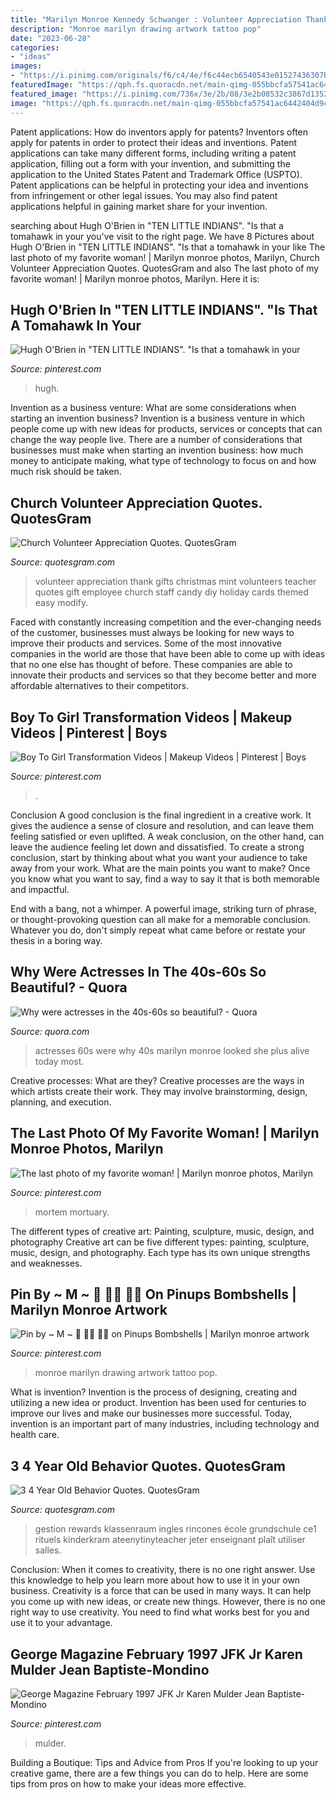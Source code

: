 ```yaml
---
title: "Marilyn Monroe Kennedy Schwanger : Volunteer Appreciation Thank Gifts Christmas Mint Volunteers Teacher Quotes Gift Employee Church Staff Candy Diy Holiday Cards Themed Easy Modify"
description: "Monroe marilyn drawing artwork tattoo pop"
date: "2023-06-28"
categories:
- "ideas"
images:
- "https://i.pinimg.com/originals/f6/c4/4e/f6c44ecb6540543e01527436307b0e3c.jpg"
featuredImage: "https://qph.fs.quoracdn.net/main-qimg-055bbcfa57541ac6442404d9cacfc1fc-c"
featured_image: "https://i.pinimg.com/736x/3e/2b/08/3e2b08532c3867d13527e11d0a142d3b--hugh-o-brian-ten-little-indians.jpg"
image: "https://qph.fs.quoracdn.net/main-qimg-055bbcfa57541ac6442404d9cacfc1fc-c"
---
```



Patent applications: How do inventors apply for patents?
Inventors often apply for patents in order to protect their ideas and inventions. Patent applications can take many different forms, including writing a patent application, filling out a form with your invention, and submitting the application to the United States Patent and Trademark Office (USPTO). 
Patent applications can be helpful in protecting your idea and inventions from infringement or other legal issues. You may also find patent applications helpful in gaining market share for your invention.

	

		
searching about Hugh O&#039;Brien in &quot;TEN LITTLE INDIANS&quot;. &quot;Is that a tomahawk in your you've visit to the right page. We have 8 Pictures about Hugh O&#039;Brien in &quot;TEN LITTLE INDIANS&quot;. &quot;Is that a tomahawk in your like The last photo of my favorite woman! | Marilyn monroe photos, Marilyn, Church Volunteer Appreciation Quotes. QuotesGram and also The last photo of my favorite woman! | Marilyn monroe photos, Marilyn. Here it is:
		
    
## Hugh O&#039;Brien In &quot;TEN LITTLE INDIANS&quot;. &quot;Is That A Tomahawk In Your

<img loading=lazy src="https://i.pinimg.com/736x/3e/2b/08/3e2b08532c3867d13527e11d0a142d3b--hugh-o-brian-ten-little-indians.jpg" onerror="this.onerror=null;this.src='https://tse2.mm.bing.net/th?id=OIP.WDt1v83pUALTSahH-ryahgHaJS&amp;pid=15.1';" alt="Hugh O&#039;Brien in &quot;TEN LITTLE INDIANS&quot;. &quot;Is that a tomahawk in your">

_Source: pinterest.com_

>hugh. 

	

Invention as a business venture: What are some considerations when starting an invention business?
Invention is a business venture in which people come up with new ideas for products, services or concepts that can change the way people live. There are a number of considerations that businesses must make when starting an invention business: how much money to anticipate making, what type of technology to focus on and how much risk should be taken.

    
## Church Volunteer Appreciation Quotes. QuotesGram

<img loading=lazy src="http://media-cache-ak0.pinimg.com/originals/fd/8b/12/fd8b124da3fcf28aaca1449398692e69.jpg" onerror="this.onerror=null;this.src='https://tse4.mm.bing.net/th?id=OIP.cBOLWI5-XP1PvZHDep56IgHaJ4&amp;pid=15.1';" alt="Church Volunteer Appreciation Quotes. QuotesGram">

_Source: quotesgram.com_

>volunteer appreciation thank gifts christmas mint volunteers teacher quotes gift employee church staff candy diy holiday cards themed easy modify. 

	

Faced with constantly increasing competition and the ever-changing needs of the customer, businesses must always be looking for new ways to improve their products and services. Some of the most innovative companies in the world are those that have been able to come up with ideas that no one else has thought of before. These companies are able to innovate their products and services so that they become better and more affordable alternatives to their competitors.

    
## Boy To Girl Transformation Videos | Makeup Videos | Pinterest | Boys

<img loading=lazy src="https://s-media-cache-ak0.pinimg.com/736x/93/b9/41/93b941b2d00f09273017984cacfb1bd4.jpg" onerror="this.onerror=null;this.src='https://tse3.mm.bing.net/th?id=OIP.tjOWCW9FSb_nmVKjR0CuPgHaEK&amp;pid=15.1';" alt="Boy To Girl Transformation Videos | Makeup Videos | Pinterest | Boys">

_Source: pinterest.com_

>. 

	

Conclusion
A good conclusion is the final ingredient in a creative work. It gives the audience a sense of closure and resolution, and can leave them feeling satisfied or even uplifted. A weak conclusion, on the other hand, can leave the audience feeling let down and dissatisfied.
To create a strong conclusion, start by thinking about what you want your audience to take away from your work. What are the main points you want to make? Once you know what you want to say, find a way to say it that is both memorable and impactful.

End with a bang, not a whimper. A powerful image, striking turn of phrase, or thought-provoking question can all make for a memorable conclusion. Whatever you do, don't simply repeat what came before or restate your thesis in a boring way.

    
## Why Were Actresses In The 40s-60s So Beautiful? - Quora

<img loading=lazy src="https://qph.fs.quoracdn.net/main-qimg-055bbcfa57541ac6442404d9cacfc1fc-c" onerror="this.onerror=null;this.src='https://tse4.mm.bing.net/th?id=OIP.V8DxeSInA96NYRok1_7xzwHaLH&amp;pid=15.1';" alt="Why were actresses in the 40s-60s so beautiful? - Quora">

_Source: quora.com_

>actresses 60s were why 40s marilyn monroe looked she plus alive today most. 

	

Creative processes: What are they?
Creative processes are the ways in which artists create their work. They may involve brainstorming, design, planning, and execution.

    
## The Last Photo Of My Favorite Woman! | Marilyn Monroe Photos, Marilyn

<img loading=lazy src="https://i.pinimg.com/originals/f6/c4/4e/f6c44ecb6540543e01527436307b0e3c.jpg" onerror="this.onerror=null;this.src='https://tse4.mm.bing.net/th?id=OIP.T0igA5yStYYA-lUgwMCEqQHaGh&amp;pid=15.1';" alt="The last photo of my favorite woman! | Marilyn monroe photos, Marilyn">

_Source: pinterest.com_

>mortem mortuary. 

	

The different types of creative art: Painting, sculpture, music, design, and photography
Creative art can be five different types: painting, sculpture, music, design, and photography. Each type has its own unique strengths and weaknesses.

    
## Pin By ~ M ~ 💎 💄💋 👑🎯 On Pinups Bombshells | Marilyn Monroe Artwork

<img loading=lazy src="https://i.pinimg.com/736x/20/fe/db/20fedb2169da2cea2ad04fe33d97b0e6--drawing-s-drawing-ideas.jpg" onerror="this.onerror=null;this.src='https://tse3.mm.bing.net/th?id=OIP.I-fnKBmbWQHJIl7v-7Og0AHaHa&amp;pid=15.1';" alt="Pin by ~ M ~ 💎 💄💋 👑🎯 on Pinups Bombshells | Marilyn monroe artwork">

_Source: pinterest.com_

>monroe marilyn drawing artwork tattoo pop. 

	

What is invention?
Invention is the process of designing, creating and utilizing a new idea or product. Invention has been used for centuries to improve our lives and make our businesses more successful. Today, invention is an important part of many industries, including technology and health care.

    
## 3 4 Year Old Behavior Quotes. QuotesGram

<img loading=lazy src="http://2.bp.blogspot.com/-S1zq_x97N4k/UAxzk3jfa9I/AAAAAAAABIY/_XPReTNIaFY/s1600/IMG_0389.jpg" onerror="this.onerror=null;this.src='https://tse4.mm.bing.net/th?id=OIP.SPlFLIauBMolikDEy8bIlAHaJ4&amp;pid=15.1';" alt="3 4 Year Old Behavior Quotes. QuotesGram">

_Source: quotesgram.com_

>gestion rewards klassenraum ingles rincones école grundschule ce1 rituels kinderkram ateenytinyteacher jeter enseignant plaît utiliser salles. 

	

Conclusion: When it comes to creativity, there is no one right answer. Use this knowledge to help you learn more about how to use it in your own business.
Creativity is a force that can be used in many ways. It can help you come up with new ideas, or create new things. However, there is no one right way to use creativity. You need to find what works best for you and use it to your advantage.

    
## George Magazine February 1997 JFK Jr Karen Mulder Jean Baptiste-Mondino

<img loading=lazy src="https://i.pinimg.com/736x/dd/b0/a2/ddb0a28218d48d9df7f226d695a07f9c.jpg" onerror="this.onerror=null;this.src='https://tse2.mm.bing.net/th?id=OIP.r1vqp7V2W-y4laktF-4U0wHaJ3&amp;pid=15.1';" alt="George Magazine February 1997 JFK Jr Karen Mulder Jean Baptiste-Mondino">

_Source: pinterest.com_

>mulder. 

	

Building a Boutique: Tips and Advice from Pros
If you're looking to up your creative game, there are a few things you can do to help. Here are some tips from pros on how to make your ideas more effective.

